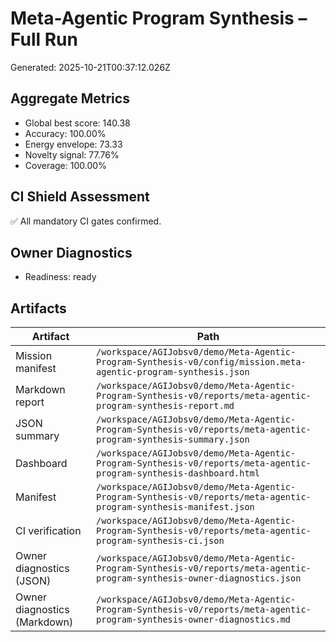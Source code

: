 # Meta-Agentic Program Synthesis – Full Run

Generated: 2025-10-21T00:37:12.026Z

## Aggregate Metrics

- Global best score: 140.38
- Accuracy: 100.00%
- Energy envelope: 73.33
- Novelty signal: 77.76%
- Coverage: 100.00%

## CI Shield Assessment

✅ All mandatory CI gates confirmed.

## Owner Diagnostics

- Readiness: ready

## Artifacts

| Artifact | Path |
| --- | --- |
| Mission manifest | `/workspace/AGIJobsv0/demo/Meta-Agentic-Program-Synthesis-v0/config/mission.meta-agentic-program-synthesis.json` |
| Markdown report | `/workspace/AGIJobsv0/demo/Meta-Agentic-Program-Synthesis-v0/reports/meta-agentic-program-synthesis-report.md` |
| JSON summary | `/workspace/AGIJobsv0/demo/Meta-Agentic-Program-Synthesis-v0/reports/meta-agentic-program-synthesis-summary.json` |
| Dashboard | `/workspace/AGIJobsv0/demo/Meta-Agentic-Program-Synthesis-v0/reports/meta-agentic-program-synthesis-dashboard.html` |
| Manifest | `/workspace/AGIJobsv0/demo/Meta-Agentic-Program-Synthesis-v0/reports/meta-agentic-program-synthesis-manifest.json` |
| CI verification | `/workspace/AGIJobsv0/demo/Meta-Agentic-Program-Synthesis-v0/reports/meta-agentic-program-synthesis-ci.json` |
| Owner diagnostics (JSON) | `/workspace/AGIJobsv0/demo/Meta-Agentic-Program-Synthesis-v0/reports/meta-agentic-program-synthesis-owner-diagnostics.json` |
| Owner diagnostics (Markdown) | `/workspace/AGIJobsv0/demo/Meta-Agentic-Program-Synthesis-v0/reports/meta-agentic-program-synthesis-owner-diagnostics.md` |
